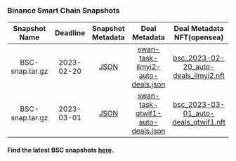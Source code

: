 ### Binance Smart Chain Snapshots

| Snapshot Name | Deadline | Snapshot Metadata | Deal Metadata | Deal Metadata NFT(opensea) |
| :-: | :-: | :-: | :-: | :-: |
| BSC-snap.tar.gz | 2023-02-20 | [JSON](2023-02-20_bsc/bsc-2023-02-20.json ':include') | [swan-task-ilmyi2-auto-deals.json](2023-02-20_bsc/swan-task-ilmyi2-auto-deals.json ':include') | [bsc_2023-02-20_auto-deals_ilmyi2.nft](https://opensea.io/assets/matic/0xa6787587159c017ad83fe28e746fcfae0dd91383/189) |
| BSC-snap.tar.gz | 2023-03-01 | [JSON](2023-03-01_bsc/bsc-2023-03-01.json ':include') | [swan-task-qtwif1-auto-deals.json](2023-03-01_bsc/swan-task-qtwif1-auto-deals.json ':include') | [bsc_2023-03-01_auto-deals_qtwif1.nft](https://opensea.io/assets/matic/0xa6787587159c017ad83fe28e746fcfae0dd91383/190) |

#### Find the latest BSC snapshots [here](https://github.com/bnb-chain/bsc-snapshots).
